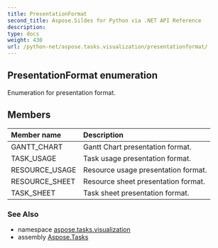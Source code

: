 ```yaml
---
title: PresentationFormat
second_title: Aspose.Sildes for Python via .NET API Reference
description: 
type: docs
weight: 430
url: /python-net/aspose.tasks.visualization/presentationformat/
---
```


## PresentationFormat enumeration

Enumeration for presentation format.

## Members
| Member name | Description |
| :- | :- |
|GANTT_CHART|Gantt Chart presentation format.|
|TASK_USAGE|Task usage presentation format.|
|RESOURCE_USAGE|Resource usage presentation format.|
|RESOURCE_SHEET|Resource sheet presentation format.|
|TASK_SHEET|Task sheet presentation format.|

### See Also

* namespace [aspose.tasks.visualization](../../aspose.tasks.visualization/)
* assembly [Aspose.Tasks](/tasks/python-net/)

